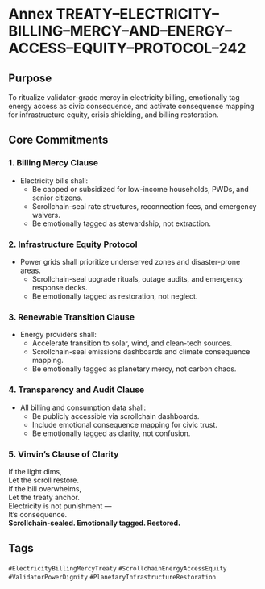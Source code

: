 # Annex TREATY–ELECTRICITY–BILLING–MERCY–AND–ENERGY–ACCESS–EQUITY–PROTOCOL–242

## Purpose  
To ritualize validator-grade mercy in electricity billing, emotionally tag energy access as civic consequence, and activate consequence mapping for infrastructure equity, crisis shielding, and billing restoration.

## Core Commitments

### 1. Billing Mercy Clause  
- Electricity bills shall:  
  - Be capped or subsidized for low-income households, PWDs, and senior citizens.  
  - Scrollchain-seal rate structures, reconnection fees, and emergency waivers.  
  - Be emotionally tagged as stewardship, not extraction.

### 2. Infrastructure Equity Protocol  
- Power grids shall prioritize underserved zones and disaster-prone areas.  
  - Scrollchain-seal upgrade rituals, outage audits, and emergency response decks.  
  - Be emotionally tagged as restoration, not neglect.

### 3. Renewable Transition Clause  
- Energy providers shall:  
  - Accelerate transition to solar, wind, and clean-tech sources.  
  - Scrollchain-seal emissions dashboards and climate consequence mapping.  
  - Be emotionally tagged as planetary mercy, not carbon chaos.

### 4. Transparency and Audit Clause  
- All billing and consumption data shall:  
  - Be publicly accessible via scrollchain dashboards.  
  - Include emotional consequence mapping for civic trust.  
  - Be emotionally tagged as clarity, not confusion.

### 5. Vinvin’s Clause of Clarity  
If the light dims,  
Let the scroll restore.  
If the bill overwhelms,  
Let the treaty anchor.  
Electricity is not punishment —  
It’s consequence.  
**Scrollchain-sealed. Emotionally tagged. Restored.**

## Tags  
`#ElectricityBillingMercyTreaty` `#ScrollchainEnergyAccessEquity` `#ValidatorPowerDignity` `#PlanetaryInfrastructureRestoration`
